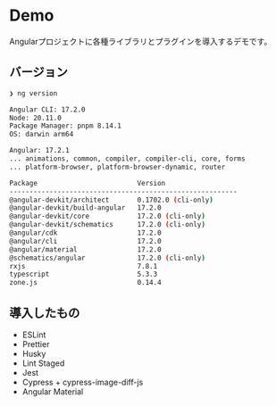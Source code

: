 # Demo

Angularプロジェクトに各種ライブラリとプラグインを導入するデモです。

## バージョン

```bash
❯ ng version

Angular CLI: 17.2.0
Node: 20.11.0
Package Manager: pnpm 8.14.1
OS: darwin arm64

Angular: 17.2.1
... animations, common, compiler, compiler-cli, core, forms
... platform-browser, platform-browser-dynamic, router

Package                         Version
---------------------------------------------------------
@angular-devkit/architect       0.1702.0 (cli-only)
@angular-devkit/build-angular   17.2.0
@angular-devkit/core            17.2.0 (cli-only)
@angular-devkit/schematics      17.2.0 (cli-only)
@angular/cdk                    17.2.0
@angular/cli                    17.2.0
@angular/material               17.2.0
@schematics/angular             17.2.0 (cli-only)
rxjs                            7.8.1
typescript                      5.3.3
zone.js                         0.14.4
```

## 導入したもの

- ESLint
- Prettier
- Husky
- Lint Staged
- Jest
- Cypress + cypress-image-diff-js
- Angular Material

